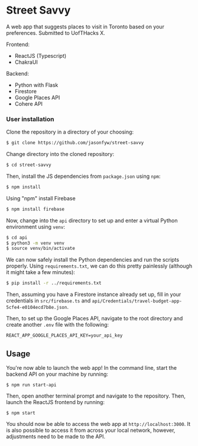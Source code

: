 # Street Savvy

A web app that suggests places to visit in Toronto based on your preferences. Submitted to UofTHacks X.

Frontend:
- ReactJS (Typescript)
- ChakraUI

Backend:
- Python with Flask
- Firestore
- Google Places API
- Cohere API

### User installation
Clone the repository in a directory of your choosing:
```bash
$ git clone https://github.com/jasonfyw/street-savvy
```
Change directory into the cloned repository:
```bash
$ cd street-savvy
```
Then, install the JS dependencies from `package.json` using `npm`:
```bash
$ npm install
```
Using "npm" install Firebase
```bash
$ npm install firebase
```
Now, change into the `api` directory to set up and enter a virtual Python environment using `venv`:
```bash
$ cd api
$ python3 -m venv venv
$ source venv/bin/activate
```
We can now safely install the Python dependencies and run the scripts properly. Using `requirements.txt`, we can do this pretty painlessly (although it might take a few minutes):
``` bash
$ pip install -r ../requirements.txt
```
Then, assuming you have a Firestore instance already set up, fill in your credentials in `src/firebase.ts` and `api/Credentials/travel-budget-app-5cfe4-e0104ecd7b8e.json`.

Then, to set up the Google Places API, navigate to the root directory and create another `.env` file with the following:
```
REACT_APP_GOOGLE_PLACES_API_KEY=your_api_key
```




## Usage
You're now able to launch the web app! In the command line, start the backend API on your machine by running:
```
$ npm run start-api
```
Then, open another terminal prompt and navigate to the repository. Then, launch the ReactJS frontend by running:
```
$ npm start
```
You should now be able to access the web app at `http://localhost:3000`. It is also possible to access it from across your local network, however, adjustments need to be made to the API.
